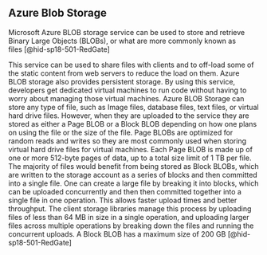 Azure Blob Storage
------------------

Microsoft Azure BLOB storage service can be used to store and retrieve
Binary Large Objects (BLOBs), or what are more commonly known as
files [@hid-sp18-501-RedGate]

This service can be used to share files with clients and to off-load
some of the static content from web servers to reduce the load on them.
Azure BLOB storage also provides persistent storage. By using this
service, developers get dedicated virtual machines to run code without
having to worry about managing those virtual machines. Azure BLOB
Storage can store any type of file, such as Image files, database files,
text files, or virtual hard drive files. However, when they are uploaded
to the service they are stored as either a Page BLOB or a Block BLOB
depending on how one plans on using the file or the size of the file.
Page BLOBs are optimized for random reads and writes so they are most
commonly used when storing virtual hard drive files for virtual
machines. Each Page BLOB is made up of one or more 512-byte pages of
data, up to a total size limit of 1 TB per file. The majority of files
would benefit from being stored as Block BLOBs, which are written to the
storage account as a series of blocks and then committed into a single
file. One can create a large file by breaking it into blocks, which can
be uploaded concurrently and then then committed together into a single
file in one operation. This allows faster upload times and better
throughput. The client storage libraries manage this process by
uploading files of less than 64 MB in size in a single operation, and
uploading larger files across multiple operations by breaking down the
files and running the concurrent uploads. A Block BLOB has a maximum
size of 200 GB [@hid-sp18-501-RedGate]
